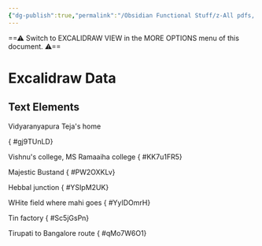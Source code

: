 ```yaml
---
{"dg-publish":true,"permalink":"/Obsidian Functional Stuff/z-All pdfs, Images & Small Excalidraws/Bangalore-route Drawing/","tags":["excalidraw"],"noteIcon":""}
---
```


==⚠  Switch to EXCALIDRAW VIEW in the MORE OPTIONS menu of this document. ⚠==


# Excalidraw Data

## Text Elements
Vidyaranyapura Teja's home

{ #gj9TUnLD}


Vishnu's college, MS Ramaaiha college
{ #KK7u1FR5}


Majestic Bustand
{ #PW2OXKLv}


Hebbal junction
{ #YSIpM2UK}


WHite field where mahi goes
{ #YyIDOmrH}


Tin factory
{ #Sc5jGsPn}


Tirupati to Bangalore route
{ #qMo7W6O1}


